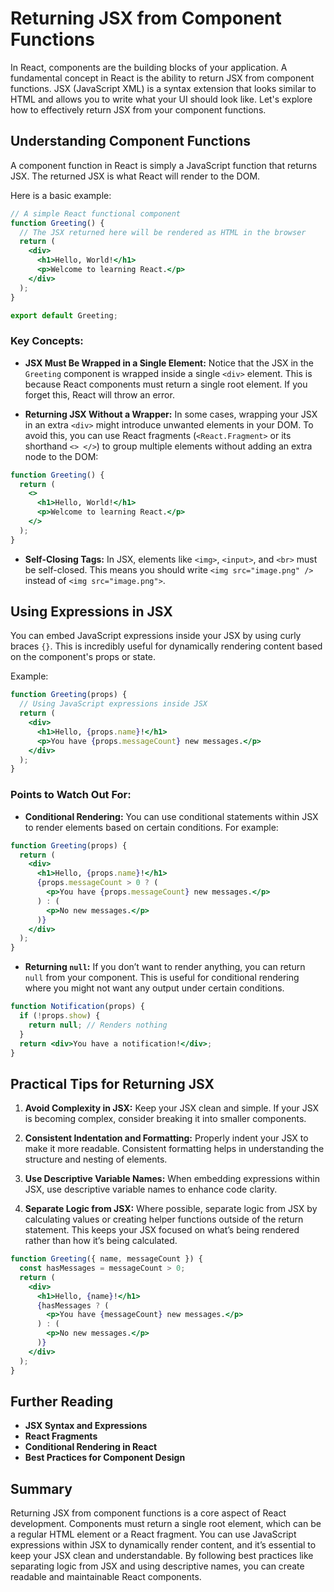 # Returning JSX from Component Functions

In React, components are the building blocks of your application. A fundamental concept in React is the ability to return JSX from component functions. JSX (JavaScript XML) is a syntax extension that looks similar to HTML and allows you to write what your UI should look like. Let's explore how to effectively return JSX from your component functions.

## Understanding Component Functions

A component function in React is simply a JavaScript function that returns JSX. The returned JSX is what React will render to the DOM.

Here is a basic example:

```jsx
// A simple React functional component
function Greeting() {
  // The JSX returned here will be rendered as HTML in the browser
  return (
    <div>
      <h1>Hello, World!</h1>
      <p>Welcome to learning React.</p>
    </div>
  );
}

export default Greeting;
```

### Key Concepts:

- **JSX Must Be Wrapped in a Single Element:** Notice that the JSX in the `Greeting` component is wrapped inside a single `<div>` element. This is because React components must return a single root element. If you forget this, React will throw an error.

- **Returning JSX Without a Wrapper:** In some cases, wrapping your JSX in an extra `<div>` might introduce unwanted elements in your DOM. To avoid this, you can use React fragments (`<React.Fragment>` or its shorthand `<> </>`) to group multiple elements without adding an extra node to the DOM:

```jsx
function Greeting() {
  return (
    <>
      <h1>Hello, World!</h1>
      <p>Welcome to learning React.</p>
    </>
  );
}
```

- **Self-Closing Tags:** In JSX, elements like `<img>`, `<input>`, and `<br>` must be self-closed. This means you should write `<img src="image.png" />` instead of `<img src="image.png">`.

## Using Expressions in JSX

You can embed JavaScript expressions inside your JSX by using curly braces `{}`. This is incredibly useful for dynamically rendering content based on the component's props or state.

Example:

```jsx
function Greeting(props) {
  // Using JavaScript expressions inside JSX
  return (
    <div>
      <h1>Hello, {props.name}!</h1>
      <p>You have {props.messageCount} new messages.</p>
    </div>
  );
}
```

### Points to Watch Out For:

- **Conditional Rendering:** You can use conditional statements within JSX to render elements based on certain conditions. For example:

```jsx
function Greeting(props) {
  return (
    <div>
      <h1>Hello, {props.name}!</h1>
      {props.messageCount > 0 ? (
        <p>You have {props.messageCount} new messages.</p>
      ) : (
        <p>No new messages.</p>
      )}
    </div>
  );
}
```

- **Returning `null`:** If you don’t want to render anything, you can return `null` from your component. This is useful for conditional rendering where you might not want any output under certain conditions.

```jsx
function Notification(props) {
  if (!props.show) {
    return null; // Renders nothing
  }
  return <div>You have a notification!</div>;
}
```

## Practical Tips for Returning JSX

1. **Avoid Complexity in JSX:** Keep your JSX clean and simple. If your JSX is becoming complex, consider breaking it into smaller components.
  
2. **Consistent Indentation and Formatting:** Properly indent your JSX to make it more readable. Consistent formatting helps in understanding the structure and nesting of elements.

3. **Use Descriptive Variable Names:** When embedding expressions within JSX, use descriptive variable names to enhance code clarity.

4. **Separate Logic from JSX:** Where possible, separate logic from JSX by calculating values or creating helper functions outside of the return statement. This keeps your JSX focused on what’s being rendered rather than how it’s being calculated.

```jsx
function Greeting({ name, messageCount }) {
  const hasMessages = messageCount > 0;
  return (
    <div>
      <h1>Hello, {name}!</h1>
      {hasMessages ? (
        <p>You have {messageCount} new messages.</p>
      ) : (
        <p>No new messages.</p>
      )}
    </div>
  );
}
```

## Further Reading

- **JSX Syntax and Expressions**
- **React Fragments**
- **Conditional Rendering in React**
- **Best Practices for Component Design**

## Summary

Returning JSX from component functions is a core aspect of React development. Components must return a single root element, which can be a regular HTML element or a React fragment. You can use JavaScript expressions within JSX to dynamically render content, and it’s essential to keep your JSX clean and understandable. By following best practices like separating logic from JSX and using descriptive names, you can create readable and maintainable React components.